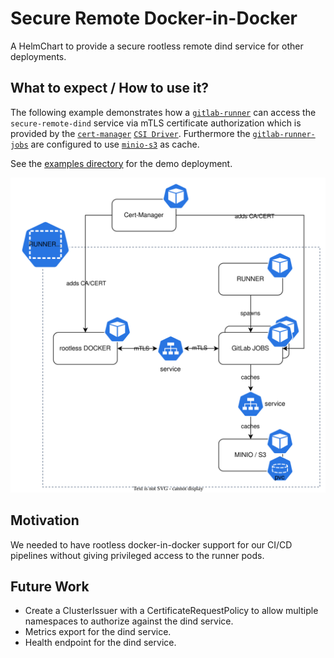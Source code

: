 # Secure Remote Docker-in-Docker

A HelmChart to provide a secure rootless remote dind service for other deployments.

## What to expect / How to use it?

The following example demonstrates how a [`gitlab-runner`](https://gitlab.com/gitlab-org/gitlab-runner) can access the `secure-remote-dind` service via mTLS certificate authorization which is provided by the [`cert-manager`]([https://c](https://cert-manager.io/)) [`CSI Driver`](https://cert-manager.io/docs/usage/csi/). Furthermore the [`gitlab-runner-jobs`](https://gitlab.com/gitlab-org/gitlab-runner) are configured to use [`minio-s3`](https://min.io/) as cache.

See the [examples directory](/examples/access-dind.md) for the demo deployment.

![secureremotedind.drawio](./img/secureremotedind.drawio.svg)

## Motivation

We needed to have rootless docker-in-docker support for our CI/CD pipelines without giving privileged access to the runner pods.

## Future Work

- Create a ClusterIssuer with a CertificateRequestPolicy to allow multiple namespaces to authorize against the dind service.
- Metrics export for the dind service.
- Health endpoint for the dind service.
